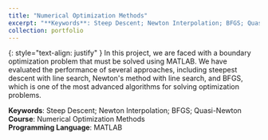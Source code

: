 ```yaml
---
title: "Numerical Optimization Methods"
excerpt: "**Keywords**: Steep Descent; Newton Interpolation; BFGS; Quasi-Newton**Course**: Numerical Optimization Methods"
collection: portfolio
---
```

{: style="text-align: justify" }
In this project, we are faced with a boundary optimization problem that must be solved using MATLAB. We have evaluated the performance of several approaches, including steepest descent with line search, Newton's method with line search, and BFGS, which is one of the most advanced algorithms for solving optimization problems.


**Keywords**: Steep Descent; Newton Interpolation; BFGS; Quasi-Newton<br>**Course**: Numerical Optimization Methods<br>**Programming Language**: MATLAB
